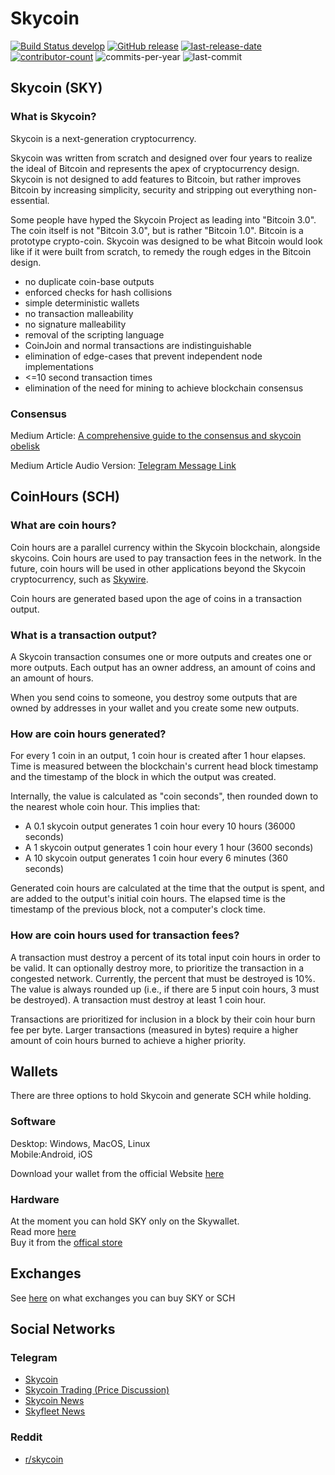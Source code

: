 # Skycoin
[![Build Status develop][build-status-branch-develop]][build-status-url-develop]
[![GitHub release][github-release-image]][github-release-url]
[![last-release-date][release-date-image]][releases-url]<br>
[![contributor-count][contributor-count-image]][contributor-count-url]
![commits-per-year][commit-activity-one-year-image]
![last-commit][commit-last-image]

## Skycoin (SKY)

### What is Skycoin?

Skycoin is a next-generation cryptocurrency.

Skycoin was written from scratch and designed over four years to realize the ideal of Bitcoin and represents the apex of cryptocurrency design. Skycoin is not designed to add features to Bitcoin, but rather improves Bitcoin by increasing simplicity, security and stripping out everything non-essential.

Some people have hyped the Skycoin Project as leading into "Bitcoin 3.0". The coin itself is not "Bitcoin 3.0", but is rather "Bitcoin 1.0". Bitcoin is a prototype crypto-coin. Skycoin was designed to be what Bitcoin would look like if it were built from scratch, to remedy the rough edges in the Bitcoin design.

* no duplicate coin-base outputs
* enforced checks for hash collisions
* simple deterministic wallets
* no transaction malleability
* no signature malleability
* removal of the scripting language
* CoinJoin and normal transactions are indistinguishable
* elimination of edge-cases that prevent independent node implementations
* <=10 second transaction times
* elimination of the need for mining to achieve blockchain consensus

### Consensus

Medium Article: [A comprehensive guide to the consensus and skycoin obelisk](https://medium.com/@bksquared1024/a-comprehensive-guide-to-consensus-and-skycoins-obelisk-ed8b768749ff)

Medium Article Audio Version: [Telegram Message Link](https://t.me/SkyfleetNews/2757)

## CoinHours (SCH)

### What are coin hours?

Coin hours are a parallel currency within the Skycoin blockchain, alongside skycoins.  Coin hours are used to pay transaction fees in the network.  In the future, coin hours will be used in other applications beyond the Skycoin cryptocurrency, such as [Skywire](../../Skywire/wiki).

Coin hours are generated based upon the age of coins in a transaction output.

### What is a transaction output?

A Skycoin transaction consumes one or more outputs and creates one or more outputs.  Each output has an owner address, an amount of coins and an amount of hours.

When you send coins to someone, you destroy some outputs that are owned by addresses in your wallet and you create some new outputs.

### How are coin hours generated?

For every 1 coin in an output, 1 coin hour is created after 1 hour elapses.  Time is measured between the blockchain's current head block timestamp and the timestamp of the block in which the output was created.

Internally, the value is calculated as "coin seconds", then rounded down to the nearest whole coin hour. This implies that:

* A 0.1 skycoin output generates 1 coin hour every 10 hours (36000 seconds)
* A 1 skycoin output generates 1 coin hour every 1 hour (3600 seconds)
* A 10 skycoin output generates 1 coin hour every 6 minutes (360 seconds)

Generated coin hours are calculated at the time that the output is spent, and are added to the output's initial coin hours.  The elapsed time is the timestamp of the previous block, not a computer's clock time.

### How are coin hours used for transaction fees?

A transaction must destroy a percent of its total input coin hours in order to be valid.  It can optionally destroy more, to prioritize the transaction in a congested network.  Currently, the percent that must be destroyed is 10%. The value is always rounded up (i.e., if there are 5 input coin hours, 3 must be destroyed).  A transaction must destroy at least 1 coin hour.

Transactions are prioritized for inclusion in a block by their coin hour burn fee per byte.  Larger transactions (measured in bytes) require a higher amount of coin hours burned to achieve a higher priority.  

## Wallets

There are three options to hold Skycoin and generate SCH while holding.

### Software

Desktop: Windows, MacOS, Linux<br>
Mobile:Android, iOS<br>

Download your wallet from the official Website [here](https://www.skycoin.com/downloads/)

### Hardware

At the moment you can hold SKY only on the Skywallet.<br>
Read more [here](../../hardware/skywallet/index.md)<br>
Buy it from the [offical store](https://store.skycoin.com/products/skywallet)


## Exchanges

See [here](../../exchanges.md) on what exchanges you can buy SKY or SCH

## Social Networks

### Telegram
* [Skycoin](https://t.me/Skycoin)
* [Skycoin Trading (Price Discussion)](https://t.me/SkycoinTrading)
* [Skycoin News](https://t.me/SkycoinNews)
* [Skyfleet News](https://t.me/SkyfleetNews)

### Reddit

* [r/skycoin](https://https://www.reddit.com/r/skycoin/)

[build-status-branch-develop]: https://travis-ci.com/SkycoinProject/skycoin.svg?branch=develop
[build-status-url-develop]: https://travis-ci.com/SkycoinProject/skycoin

[github-release-image]: https://img.shields.io/github/release/SkycoinProject/skycoin.svg?style=flat-square
[github-release-url]: https://github.com/SkycoinProject/skycoin/releases/latest

[release-date-image]: https://img.shields.io/github/release-date/SkycoinProject/skycoin.svg?style=flat-square
[releases-url]: https://github.com/SkycoinProject/skycoin/releases

[contributor-count-image]: https://img.shields.io/github/contributors/SkycoinProject/skycoin.svg?style=social
[contributor-count-url]: https://github.com/SkycoinProject/skycoin/graphs/contributors

[commit-activity-one-year-image]: https://img.shields.io/github/commit-activity/y/SkycoinProject/skycoin.svg?style=social

[commit-last-image]: https://img.shields.io/github/last-commit/SkycoinProject/skycoin.svg?style=social
[commit-last-url]: https://github.com/SkycoinProject/skycoin/graphs/commit-activity?branch=develop

